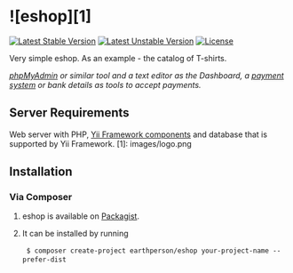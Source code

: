 ![eshop][1]
=======
[![Latest Stable Version](https://poser.pugx.org/earthperson/eshop/v/stable.svg)](https://packagist.org/packages/earthperson/eshop) [![Latest Unstable Version](https://poser.pugx.org/earthperson/eshop/v/unstable.svg)](https://packagist.org/packages/earthperson/eshop) [![License](https://poser.pugx.org/earthperson/eshop/license.svg)](https://packagist.org/packages/earthperson/eshop)

Very simple eshop. As an example - the catalog of T-shirts.

*[phpMyAdmin](http://www.phpmyadmin.net/) or similar tool and a text editor as the Dashboard, a [payment system](https://money.yandex.ru/get/) or bank details as tools to accept payments.*

## Server Requirements
Web server with PHP, [Yii Framework components](https://github.com/yiisoft/yii) and database that is supported by Yii Framework.
[1]: images/logo.png

## Installation
### Via Composer

1. eshop is available on [Packagist](https://packagist.org/packages/earthperson/eshop).
2. It can be installed by running

        $ composer create-project earthperson/eshop your-project-name --prefer-dist
